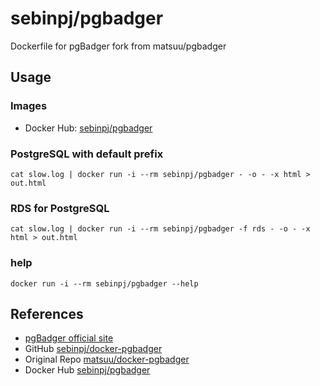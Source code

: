 # sebinpj/pgbadger

Dockerfile for pgBadger fork from matsuu/pgbadger

##  Usage

### Images

* Docker Hub: [sebinpj/pgbadger](https://hub.docker.com/r/sebinpj/pgbadger/)

### PostgreSQL with default prefix

```
cat slow.log | docker run -i --rm sebinpj/pgbadger - -o - -x html > out.html
```

### RDS for PostgreSQL

```
cat slow.log | docker run -i --rm sebinpj/pgbadger -f rds - -o - -x html > out.html
```

### help

```
docker run -i --rm sebinpj/pgbadger --help
```

## References

* [pgBadger official site](https://pgbadger.darold.net/)
* GitHub [sebinpj/docker-pgbadger](https://github.com/sebinpj/docker-pgbadger)
* Original Repo [matsuu/docker-pgbadger](https://github.com/matsuu/docker-pgbadger)
* Docker Hub [sebinpj/pgbadger](https://hub.docker.com/r/sebinpj/pgbadger/)
